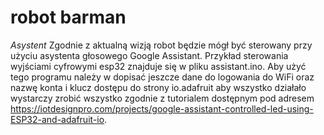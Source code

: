 # robot barman

_Asystent_
Zgodnie z aktualną wizją robot będzie mógł być sterowany przy użyciu asystenta głosowego Google Assistant. Przykład sterowania wyjściami cyfrowymi esp32 znajduje się w pliku assistant.ino. Aby użyć tego programu należy w dopisać jeszcze dane do logowania do WiFi oraz nazwę konta i klucz dostępu do strony io.adafruit aby wszystko działało wystarczy zrobić wszystko zgodnie z tutorialem dostępnym pod adresem <https://iotdesignpro.com/projects/google-assistant-controlled-led-using-ESP32-and-adafruit-io>.
